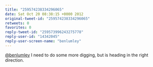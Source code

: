 ```yaml
---
title: "259574238334296065"
date: Sat Oct 20 08:38:15 +0000 2012
original-tweet-id: "259574238334296065"
retweets: 0
favorites: 0
reply-tweet-id: "259573996243275778"
reply-user-id: "14342045"
reply-user-screen-name: "benlumley"
---
```

<a href="https://twitter.com/benlumley">@benlumley</a> I need to do some more digging, but is heading in the right direction.
